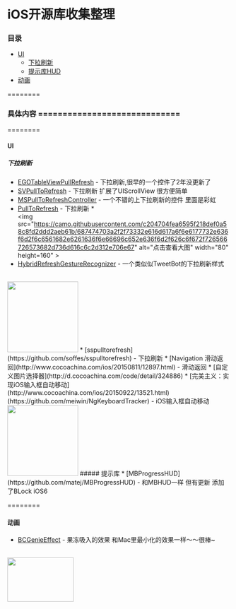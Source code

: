 iOS开源库收集整理
==============


###  目录
- [UI](#UI)
    - [下拉刷新](#下拉刷新)
    - [提示库HUD](#提示库)
- [动画](#动画)


========
### 具体内容 =============================
========

#### UI

##### 下拉刷新
* [EGOTableViewPullRefresh](https://github.com/enormego/EGOTableViewPullRefresh) - 下拉刷新,很早的一个控件了2年没更新了
* [SVPullToRefresh](https://github.com/samvermette/SVPullToRefresh) - 下拉刷新 扩展了UIScrollView 很方便简单
* [MSPullToRefreshController](https://github.com/bogardon/MSPullToRefreshController) - 一个不错的上下拉刷新的控件 里面是彩虹
* [PullToRefresh](https://github.com/leah/PullToRefresh) - 下拉刷新
*<br />
   <img src="https://camo.githubusercontent.com/c204704fea6595f218def0a58c8fd2ddd2aeb61b/687474703a2f2f73332e616d617a6f6e6177732e636f6d2f6c6561682e6261636f6e66696c652e636f6d2f626c6f672f726566726573682d736d616c6c2d312e706e67" alt="点击查看大图" width="80" height=160" >  
* [HybridRefreshGestureRecognizer](https://github.com/dingtianran/HybridRefreshGestureRecognizer) - 一个类似似TweetBot的下拉刷新样式
<br />
<img src="https://github.com/dingtianran/HybridRefreshGestureRecognizer/raw/master/Screenshot.jpg" "width"="80" height="160">   
* [sspulltorefresh](https://github.com/soffes/sspulltorefresh) - 下拉刷新
* [Navigation 滑动返回](http://www.cocoachina.com/ios/20150811/12897.html) - 滑动返回
* [自定义图片选择器](http://d.cocoachina.com/code/detail/324886) 
* [完美主义：实现iOS输入框自动移动](http://www.cocoachina.com/ios/20150922/13521.html)(https://github.com/meiwin/NgKeyboardTracker) - iOS输入框自动移动
 <br /><img src="https://github.com/meiwin/ngkeyboardtracker/blob/master/ngkeyboardtracker.gif" "width"="80" height="160">
##### 提示库
* [MBProgressHUD](https://github.com/matej/MBProgressHUD) - 和MBHUD一样 但有更新 添加了BLock iOS6

========

#### 动画
* [BCGenieEffect](https://github.com/Ciechan/BCGenieEffect) - 果冻吸入的效果 和Mac里最小化的效果一样～～很棒~
<br />
<img src="https://camo.githubusercontent.com/3fec1a756ffb847c05a4cd80e997877928a0f6d6/68747470733a2f2f7261772e6769746875622e636f6d2f4369656368616e2f424347656e69654566666563742f6d61737465722f53637265656e732f67656e6965496e2e676966" alt="" width="150" height="100">

